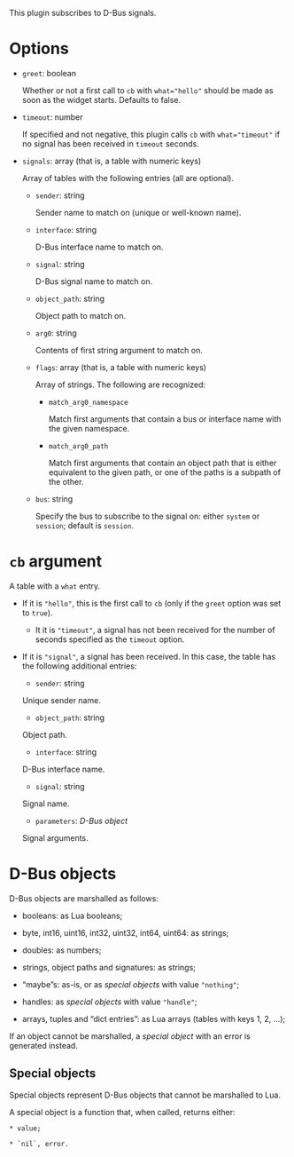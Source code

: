 This plugin subscribes to D-Bus signals.

Options
===
  * `greet`: boolean

      Whether or not a first call to `cb` with `what="hello"` should be made as soon as the widget starts. Defaults to false.

  * `timeout`: number

      If specified and not negative, this plugin calls `cb` with `what="timeout"` if no signal has been received in `timeout` seconds.

  * `signals`: array (that is, a table with numeric keys)

       Array of tables with the following entries (all are optional).

       * `sender`: string

         Sender name to match on (unique or well-known name).

       * `interface`: string

         D-Bus interface name to match on.

       * `signal`: string

         D-Bus signal name to match on.

       * `object_path`: string

         Object path to match on.

       * `arg0`: string

          Contents of first string argument to match on.

       * `flags`: array (that is, a table with numeric keys)

         Array of strings. The following are recognized:

          + `match_arg0_namespace`

            Match first arguments that contain a bus or interface name with the given namespace.

          + `match_arg0_path`

            Match first arguments that contain an object path that is either equivalent to the given path, or one of the paths is a subpath of the other.

       * `bus`: string

         Specify the bus to subscribe to the signal on: either `system` or `session`; default is `session`.

`cb` argument
===

  A table with a `what` entry.

  * If it is `"hello"`, this is the first call to `cb` (only if the `greet` option was set to `true`).

    * It it is `"timeout"`, a signal has not been received for the number of seconds specified as the `timeout` option.

  * If it is `"signal"`, a signal has been received. In this case, the table has the following additional entries:

    + `sender`: string

    Unique sender name.

    + `object_path`: string

    Object path.

    + `interface`: string

    D-Bus interface name.

    + `signal`: string

    Signal name.

    + `parameters`: *D-Bus object*

    Signal arguments.

D-Bus objects
===

D-Bus objects are marshalled as follows:

* booleans: as Lua booleans;

* byte, int16, uint16, int32, uint32, int64, uint64: as strings;

* doubles: as numbers;

* strings, object paths and signatures: as strings;

* “maybe”s: as-is, or as *special objects* with value `"nothing"`;

* handles: as *special objects* with value `"handle"`;

* arrays, tuples and “dict entries”: as Lua arrays (tables with keys 1, 2, …);

If an object cannot be marshalled, a *special object* with an error is generated instead.

Special objects
---

Special objects represent D-Bus objects that cannot be marshalled to Lua.

A special object is a function that, when called, returns either:

    * value;

    * `nil`, error.
